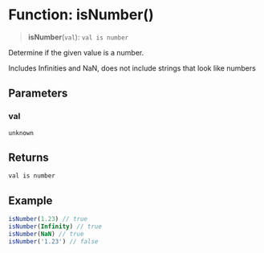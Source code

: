 # Function: isNumber()

> **isNumber**(`val`): `val is number`

Determine if the given value is a number.

Includes Infinities and NaN, does not include strings that look like numbers

## Parameters

### val

`unknown`

## Returns

`val is number`

## Example

```ts
isNumber(1.23) // true
isNumber(Infinity) // true
isNumber(NaN) // true
isNumber('1.23') // false
```
